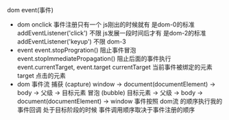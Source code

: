 dom event(事件)
  - dom
    onclick 事件注册只有一个 js刚出的时候就有 是dom-0的标准
    addEventListener('click') 不限 js发展一段时间后才有 是dom-2的标准
    addEventListener('keyup') 不限                      dom-3
  - event
    event.stopProgration() 阻止事件冒泡
    event.stopImmediatePropagation() 阻止后面的事件执行
    event.currentTarget, event.target currentTarget 当前事件被绑定的元素 target 点击的元素
  - dom 事件流
    捕获 (capture)
    window -> document(documentElement) -> body -> 父级 -> 目标元素
    冒泡 (bubble)
    目标元素 -> 父级 -> body -> document(documentElement) -> window
    事件按照 dom流 的顺序执行我的事件回调
    处于目标阶段的时候 事件调用顺序取决于事件注册的顺序